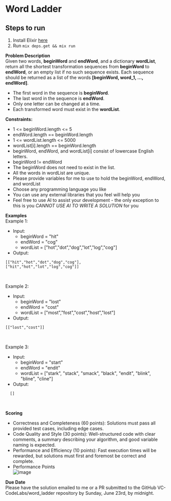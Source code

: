 # Word Ladder

## Steps to run

1. Install Elixir [here](https://elixir-lang.org/install.html)
2. Run `mix deps.get && mix run`

**Problem Description**</br>
Given two words, **beginWord** and **endWord**, and a dictionary **wordList**, return all the shortest transformation sequences from **beginWord** to **endWord**, or an empty list if no such sequence exists. Each sequence should be returned as a list of the words **[beginWord, word_1, ..., endWord]**.

- The first word in the sequence is **beginWord**.
- The last word in the sequence is **endWord**.
- Only one letter can be changed at a time.
- Each transformed word must exist in the **wordList**.
  </br>

**Constraints:**

- 1 <= beginWord.length <= 5
- endWord.length == beginWord.length
- 1 <= wordList.length <= 5000
- wordList[i].length == beginWord.length
- beginWord, endWord, and wordList[i] consist of lowercase English letters.
- beginWord != endWord
- The beginWord does not need to exist in the list.
- All the words in wordList are unique.
- Please provide variables for me to use to hold the beginWord, endWord, and wordList
- Choose any programming language you like
- You can use any external libraries that you feel will help you
- Feel free to use AI to assist your development - the only exception to this is you _CANNOT USE AI TO WRITE A SOLUTION_ for you
  </br>

**Examples**</br>
Example 1:

- Input:
  - beginWord = "hit"
  - endWord = "cog"
  - wordList = ["hot","dot","dog","lot","log","cog"]
- Output:

```
[["hit","hot","dot","dog","cog"],
["hit","hot","lot","log","cog"]]
```

</br>

Example 2:

- Input:
  - beginWord = "lost"
  - endWord = "cost"
  - wordList = ["most","fost","cost","host","lost"]
- Output:

```
[["lost","cost"]]
```

</br>

Example 3:

- Input:
  - beginWord = "start"
  - endWord = "endit"
  - wordList = ["stark", "stack", "smack", "black", "endit", "blink", "bline", "cline"]
- Output:

```
  []
```

</br>

**Scoring**

- Correctness and Completeness (60 points): Solutions must pass all provided test cases, including edge cases.
- Code Quality and Style (30 points): Well-structured code with clear comments, a summary describing your algorithm, and good variable naming is expected.
- Performance and Efficiency (10 points): Fast execution times will be rewarded, but solutions must first and foremost be correct and complete.
- Performance Points</br>
  ![image](https://github.com/VC-CodeLabs/word_ladder/assets/154607214/a80c5043-3167-4f38-871d-248ea9dd5b97)

**Due Date**</br>
Please have the solution emailed to me or a PR submitted to the GitHub VC-CodeLabs/word_ladder repository by Sunday, June 23rd, by midnight.
